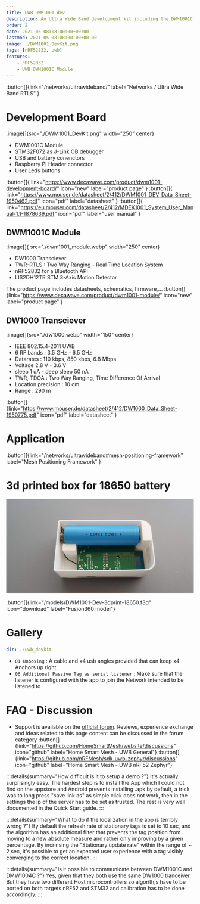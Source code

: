```yaml
---
title: UWB DWM1001 dev
description: An Ultra Wide Band development kit including the DWM1001C Module
order: 2
date: 2021-05-08T08:00:00+00:00
lastmod: 2021-05-08T08:00:00+00:00
image: ./DWM1001_DevKit.png
tags: [nRF52832, uwb]
features:
    - nRF52832
    - UWB DWM1001C Module
---
```


:button[]{link="/networks/ultrawideband/" label="Networks / Ultra Wide Band RTLS" }

# Development Board
:image[]{src="./DWM1001_DevKit.png" width="250" center}

* DWM1001C Module
* STM32F072 as J-Link OB debugger
* USB and battery conenctors
* Raspberry PI Header connector
* User Leds buttons

:button[]{ link="https://www.decawave.com/product/dwm1001-development-board/" icon="new" label="product page" }
:button[]{ link="https://www.mouser.de/datasheet/2/412/DWM1001_DEV_Data_Sheet-1950462.pdf" icon="pdf" label="datasheet" }
:button[]{ link="https://eu.mouser.com/datasheet/2/412/MDEK1001_System_User_Manual-1.1-1878639.pdf" icon="pdf" label="user manual" }

## DWM1001C Module
:image[]{ src="./dwm1001_module.webp" width="250" center}

* DW1000 Transciever
* TWR-RTLS : Two Way Ranging - Real Time Location System
* nRF52832 for a Bluetooth API
* LIS2DH12TR STM 3-Axis Motion Detector

The product page includes datasheets, schematics, firmware,...
:button[]{link="https://www.decawave.com/product/dwm1001-module/" icon="new" label="product page" }

## DW1000 Transciever
:image[]{src="./dw1000.webp" width="150" center}

* IEEE 802.15.4-2011 UWB
* 6 RF bands : 3.5 GHz - 6.5 GHz
* Datarates : 110 kbps, 850 kbps, 6.8 Mbps
* Voltage 2.8 V - 3.6 V
* sleep 1 uA - deep sleep 50 nA
* TWR, TDOA : Two Way Ranging, Time Difference Of Arrival
* Location precision : 10 cm
* Range : 290 m

:button[]{link="https://www.mouser.de/datasheet/2/412/DW1000_Data_Sheet-1950775.pdf" icon="pdf" label="datasheet" }


# Application

:button[]{link="/networks/ultrawideband#mesh-positioning-framework" label="Mesh Positioning Framework" }

# 3d printed box for 18650 battery
![08a UWB 18650 battery](./uwb_devkit/08a_UWB_18650_battery.png)

:button[]{link="/models/DWM1001-Dev-3dprint-18650.f3d" icon="download" label="Fusion360 model"}
# Gallery

```yaml gallery
dir: ./uwb_devkit
```

* `01 Unboxing` : A cable and x4 usb angles provided that can keep x4 Anchors up right.
* `06 Additional Passive Tag as serial listener` : Make sure that the listener is configured with the app to join the Network intended to be listened to

# FAQ - Discussion

* Support is available on the [official forum](https://decaforum.decawave.com/). Reviews, experience exchange and ideas related to this page content can be discussed in the forum category
:button[]{link="https://github.com/HomeSmartMesh/website/discussions" icon="github" label="Home Smart Mesh - UWB General"}
:button[]{link="https://github.com/nRFMesh/sdk-uwb-zephyr/discussions" icon="github" label="Home Smart Mesh - UWB nRF52 Zephyr"}

:::details{summary="How difficult is it to setup a demo ?"}
It's actually surprisingly easy. The hardest step is to install the App which I could not find on the appstore and Android prevents installing .apk by default, a trick was to long press "save link as" as simple click does not work, then in the settings the ip of the server has to be set as trusted. The rest is very well documented in the Quick Start guide.
:::

:::details{summary="What to do if the localization in the app is terribly wrong ?"}
By default the refresh rate of stationary tags is set to 10 sec, and the algorithm has an additional filter that prevents the tag position from moving to a new absolute measure and rather only improving by a given percentage. By incrinsing the "Stationary update rate" within the range of ~ 2 sec, it's possible to get an expected user experience with a tag visibly converging to the correct location.
:::

:::details{summary="Is it possible to communicate between DWM1001C and DMW1004C ?"}
Yes, given that they both use the same DW1000 tranceiver. But they have two different Host microcontrollers so algorith,s have to be ported on both targets nRF52 and STM32 and calibration has to be done accordingly.
:::
